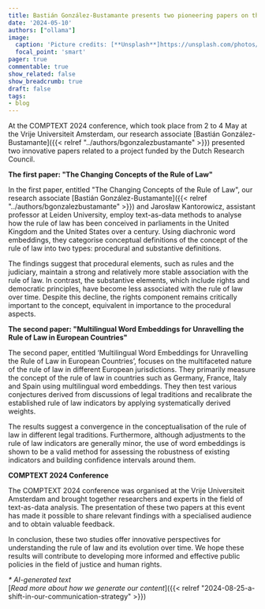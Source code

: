 ```yaml
---
title: Bastián González-Bustamante presents two pioneering papers on the rule of law at the 2024 COMPTEXT conference
date: '2024-05-10'
authors: ["ollama"]
image:
  caption: 'Picture credits: [**Unsplash**]https://unsplash.com/photos/structures-near-body-of-water-t2hgHV1R7_g)'
  focal_point: 'smart'
pager: true
commentable: true
show_related: false
show_breadcrumb: true
draft: false
tags:
- blog
---
```


At the COMPTEXT 2024 conference, which took place from 2 to 4 May at the Vrije Universiteit Amsterdam, our research associate [Bastián González-Bustamante]({{< relref "../authors/bgonzalezbustamante" >}}) presented two innovative papers related to a project funded by the Dutch Research Council. 

<!--more-->

**The first paper: "The Changing Concepts of the Rule of Law"**

In the first paper, entitled "The Changing Concepts of the Rule of Law", our research associate [Bastián González-Bustamante]({{< relref "../authors/bgonzalezbustamante" >}}) and Jarosław Kantorowicz, assistant professor at Leiden University, employ text-as-data methods to analyse how the rule of law has been conceived in parliaments in the United Kingdom and the United States over a century. Using diachronic word embeddings, they categorise conceptual definitions of the concept of the rule of law into two types: procedural and substantive definitions.

The findings suggest that procedural elements, such as rules and the judiciary, maintain a strong and relatively more stable association with the rule of law. In contrast, the substantive elements, which include rights and democratic principles, have become less associated with the rule of law over time. Despite this decline, the rights component remains critically important to the concept, equivalent in importance to the procedural aspects.

**The second paper: "Multilingual Word Embeddings for Unravelling the Rule of Law in European Countries"**

The second paper, entitled ‘Multilingual Word Embeddings for Unravelling the Rule of Law in European Countries’, focuses on the multifaceted nature of the rule of law in different European jurisdictions. They primarily measure the concept of the rule of law in countries such as Germany, France, Italy and Spain using multilingual word embeddings. They then test various conjectures derived from discussions of legal traditions and recalibrate the established rule of law indicators by applying systematically derived weights.

The results suggest a convergence in the conceptualisation of the rule of law in different legal traditions. Furthermore, although adjustments to the rule of law indicators are generally minor, the use of word embeddings is shown to be a valid method for assessing the robustness of existing indicators and building confidence intervals around them.

**COMPTEXT 2024 Conference**

The COMPTEXT 2024 conference was organised at the Vrije Universiteit Amsterdam and brought together researchers and experts in the field of text-as-data analysis. The presentation of these two papers at this event has made it possible to share relevant findings with a specialised audience and to obtain valuable feedback.

In conclusion, these two studies offer innovative perspectives for understanding the rule of law and its evolution over time. We hope these results will contribute to developing more informed and effective public policies in the field of justice and human rights.

_* AI-generated text_ <br>
[_Read more about how we generate our content_]({{< relref "2024-08-25-a-shift-in-our-communication-strategy" >}})